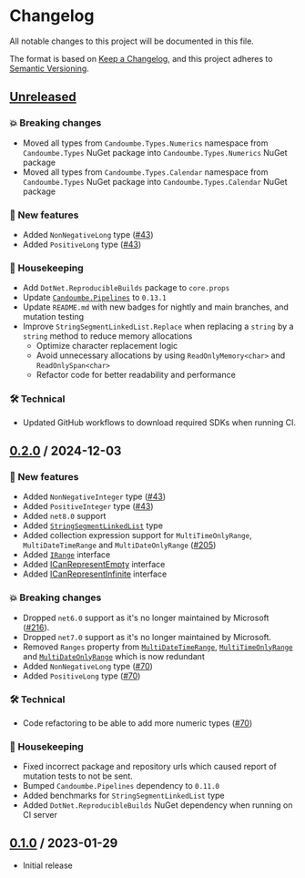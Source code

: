 # Changelog

All notable changes to this project will be documented in this file.

The format is based on [Keep a Changelog](https://keepachangelog.com/en/1.0.0/),
and this project adheres to [Semantic Versioning](https://semver.org/spec/v2.0.0.html).

## [Unreleased]
### 💥 Breaking changes

- Moved all types from `Candoumbe.Types.Numerics` namespace from `Candoumbe.Types` NuGet package into `Candoumbe.Types.Numerics` NuGet package
- Moved all types from `Candoumbe.Types.Calendar` namespace from `Candoumbe.Types` NuGet package into `Candoumbe.Types.Calendar` NuGet package

### 🚀 New features
- Added `NonNegativeLong` type ([#43](https://github.com/candoumbe/Candoumbe.Types/issues/43))
- Added `PositiveLong` type ([#43](https://github.com/candoumbe/Candoumbe.Types/issues/43))

### 🧹 Housekeeping
- Add `DotNet.ReproducibleBuilds` package to `core.props`
- Update [`Candoumbe.Pipelines`](https://nuget.org/packages/pipelines) to `0.13.1`
- Update `README.md` with new badges for nightly and main branches, and mutation testing
- Improve `StringSegmentLinkedList.Replace` when replacing a `string` by a `string`  method to reduce memory allocations
    - Optimize character replacement logic
    - Avoid unnecessary allocations by using `ReadOnlyMemory<char>` and `ReadOnlySpan<char>`
    - Refactor code for better readability and performance

### 🛠️ Technical
- Updated GitHub workflows to download required SDKs when running CI. 

## [0.2.0] / 2024-12-03
### 🚀 New features
- Added `NonNegativeInteger` type ([#43](https://github.com/candoumbe/Candoumbe.Types/issues/43))
- Added `PositiveInteger` type ([#43](https://github.com/candoumbe/Candoumbe.Types/issues/43))
- Added `net8.0` support
- Added [`StringSegmentLinkedList`](./src/Candoumbe.Types/Strings/StringSegmentLinkedList.cs) type
- Added collection expression support for `MultiTimeOnlyRange`, `MultiDateTimeRange` and `MultiDateOnlyRange` ([#205](https://github.com/candoumbe/candoumbe.types/issues/205))
- Added [`IRange`](./src/Candoumbe.Types/IRange.cs) interface
- Added [ICanRepresentEmpty](./src/Candoumbe.Types/ICanRepresentEmpty.cs) interface
- Added [ICanRepresentInfinite](./src/Candoumbe.Types/ICanRepresentInfinite.cs) interface

### 💥 Breaking changes
- Dropped `net6.0` support as it's no longer maintained by Microsoft ([#216](https://github.com/candoumbe/Candoumbe.Types/issues/216)).
- Dropped `net7.0` support as it's no longer maintained by Microsoft.
- Removed `Ranges` property from [`MultiDateTimeRange`](./src/Candoumbe.Types/Calendar/MultiDateTimeRange.cs), [`MultiTimeOnlyRange`](./src/Candoumbe.Types/Calendar/MultiTimeOnlyRange.cs) and [`MultiDateOnlyRange`](./src/Candoumbe.Types/Calendar/MultiDateOnlyRange.cs)
which is now redundant
- Added `NonNegativeLong` type ([#70](https://github.com/candoumbe/Candoumbe.Types/issues/70))
- Added `PositiveLong` type ([#70](https://github.com/candoumbe/Candoumbe.Types/issues/70))

### 🛠️ Technical
- Code refactoring to be able to add more numeric types ([#70](https://github.com/candoumbe/Candoumbe.Types/issues/70))

### 🧹 Housekeeping
- Fixed incorrect package and repository urls which caused report of mutation tests to not be sent.
- Bumped `Candoumbe.Pipelines` dependency to `0.11.0`
- Added benchmarks for `StringSegmentLinkedList` type
- Added `DotNet.ReproducibleBuilds` NuGet dependency when running on CI server

## [0.1.0] / 2023-01-29
- Initial release

[Unreleased]: https://github.com/candoumbe/Candoumbe.Types/compare/0.2.0...HEAD
[0.2.0]: https://github.com/candoumbe/Candoumbe.Types/compare/0.1.0...0.2.0
[0.1.0]: https://github.com/candoumbe/Candoumbe.Types/tree/0.1.0